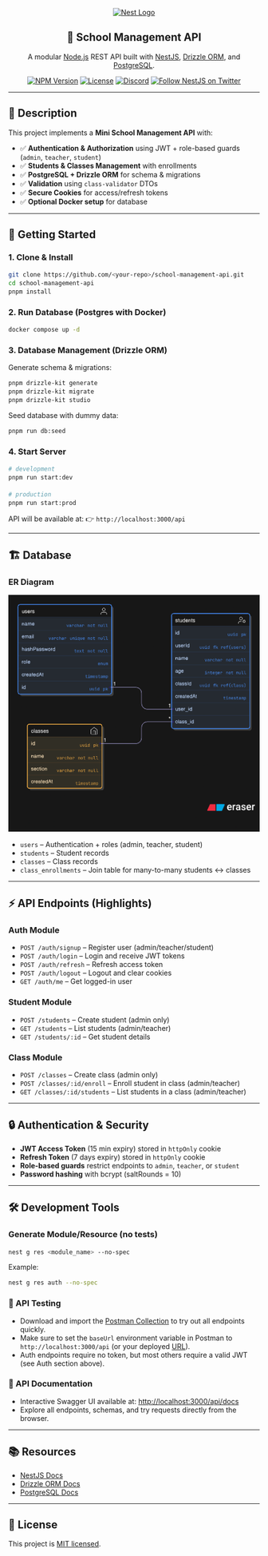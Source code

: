 <p align="center">
  <a href="http://nestjs.com/" target="blank">
    <img src="https://nestjs.com/img/logo-small.svg" width="120" alt="Nest Logo" />
  </a>
</p>

<h2 align="center">📘 School Management API</h2>

<p align="center">
  A modular <a href="http://nodejs.org" target="_blank">Node.js</a> REST API built with <a href="http://nestjs.com/">NestJS</a>, 
  <a href="https://orm.drizzle.team/">Drizzle ORM</a>, and <a href="https://www.postgresql.org/">PostgreSQL</a>.
</p>

<p align="center">
  <a href="https://www.npmjs.com/package/@nestjs/core" target="_blank"><img src="https://img.shields.io/npm/v/@nestjs/core.svg" alt="NPM Version" /></a>
  <a href="https://www.npmjs.com/package/@nestjs/core" target="_blank"><img src="https://img.shields.io/npm/l/@nestjs/core.svg" alt="License" /></a>
  <a href="https://discord.gg/G7Qnnhy" target="_blank"><img src="https://img.shields.io/badge/discord-online-brightgreen.svg" alt="Discord"/></a>
  <a href="https://twitter.com/nestframework" target="_blank"><img src="https://img.shields.io/twitter/follow/nestframework.svg?style=social&label=Follow" alt="Follow NestJS on Twitter"></a>
</p>

---

## 📖 Description

This project implements a **Mini School Management API** with:

- ✅ **Authentication & Authorization** using JWT + role-based guards (`admin`, `teacher`, `student`)
- ✅ **Students & Classes Management** with enrollments
- ✅ **PostgreSQL + Drizzle ORM** for schema & migrations
- ✅ **Validation** using `class-validator` DTOs
- ✅ **Secure Cookies** for access/refresh tokens
- ✅ **Optional Docker setup** for database

---

## 🚀 Getting Started

### 1. Clone & Install

```bash
git clone https://github.com/<your-repo>/school-management-api.git
cd school-management-api
pnpm install
```

### 2. Run Database (Postgres with Docker)

```bash
docker compose up -d
```

### 3. Database Management (Drizzle ORM)

Generate schema & migrations:

```bash
pnpm drizzle-kit generate
pnpm drizzle-kit migrate
pnpm drizzle-kit studio
```

Seed database with dummy data:

```bash
pnpm run db:seed
```

### 4. Start Server

```bash
# development
pnpm run start:dev

# production
pnpm run start:prod
```

API will be available at:
👉 `http://localhost:3000/api`

---

## 🏗️ Database

### ER Diagram

![ER_diagram](./er_diagram.png)

- `users` – Authentication + roles (admin, teacher, student)
- `students` – Student records
- `classes` – Class records
- `class_enrollments` – Join table for many-to-many students ↔ classes

---

## ⚡ API Endpoints (Highlights)

### Auth Module

- `POST /auth/signup` – Register user (admin/teacher/student)
- `POST /auth/login` – Login and receive JWT tokens
- `POST /auth/refresh` – Refresh access token
- `POST /auth/logout` – Logout and clear cookies
- `GET /auth/me` – Get logged-in user

### Student Module

- `POST /students` – Create student (admin only)
- `GET /students` – List students (admin/teacher)
- `GET /students/:id` – Get student details

### Class Module

- `POST /classes` – Create class (admin only)
- `POST /classes/:id/enroll` – Enroll student in class (admin/teacher)
- `GET /classes/:id/students` – List students in a class (admin/teacher)

---

## 🔒 Authentication & Security

- **JWT Access Token** (15 min expiry) stored in `httpOnly` cookie
- **Refresh Token** (7 days expiry) stored in `httpOnly` cookie
- **Role-based guards** restrict endpoints to `admin`, `teacher`, or `student`
- **Password hashing** with bcrypt (saltRounds = 10)

---

## 🛠️ Development Tools

### Generate Module/Resource (no tests)

```bash
nest g res <module_name> --no-spec
```

Example:

```bash
nest g res auth --no-spec
```

### 🧪 API Testing

- Download and import the [Postman Collection](./Mini%20School%20Management%20API.postman_collection.json) to try out all endpoints quickly.
- Make sure to set the `baseUrl` environment variable in Postman to `http://localhost:3000/api` (or your deployed [URL](https://school-management-apis.vercel.app/)).
- Auth endpoints require no token, but most others require a valid JWT (see Auth section above).

### 📖 API Documentation

- Interactive Swagger UI available at: [http://localhost:3000/api/docs](http://localhost:3000/api/docs)
- Explore all endpoints, schemas, and try requests directly from the browser.

---

## 📚 Resources

- [NestJS Docs](https://docs.nestjs.com)
- [Drizzle ORM Docs](https://orm.drizzle.team/)
- [PostgreSQL Docs](https://www.postgresql.org/docs/)

---

## 📜 License

This project is [MIT licensed](./LICENSE).
